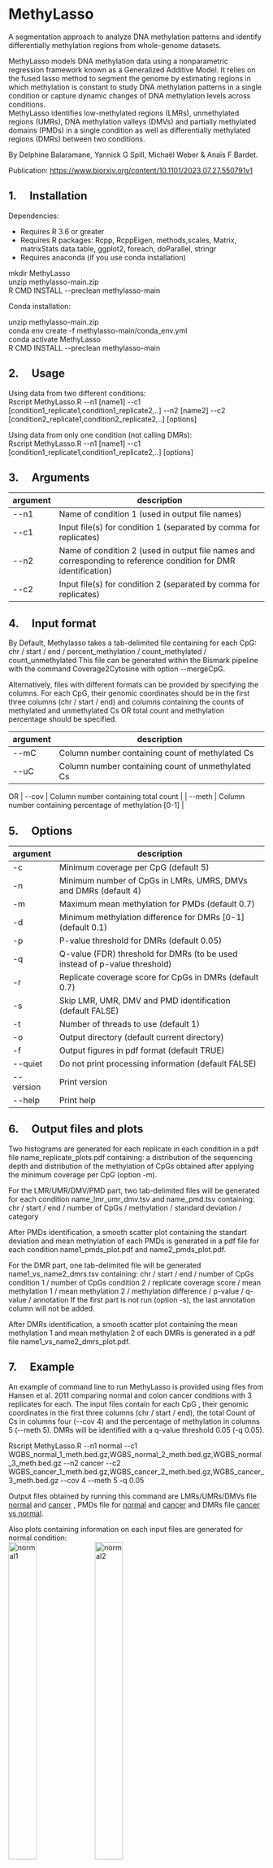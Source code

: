 # MethyLasso
A segmentation approach to analyze DNA methylation patterns and identify differentially methylation regions from whole-genome datasets.

MethyLasso models DNA methylation data using a nonparametric regression framework known as a Generalized Additive Model. It relies on the fused lasso method to segment the genome by estimating regions in which methylation is constant to study DNA methylation patterns in a single condition or capture dynamic changes of DNA methylation levels across conditions.  
MethyLasso identifies low-methylated regions (LMRs), unmethylated regions (UMRs), DNA methylation valleys (DMVs) and partially methylated domains (PMDs) in a single condition as well as differentially methylated regions (DMRs) between two conditions.

By Delphine Balaramane, Yannick G Spill, Michaël Weber & Anaïs F Bardet.  

Publication: https://www.biorxiv.org/content/10.1101/2023.07.27.550791v1

## 1. &emsp;Installation
Dependencies:
- Requires R 3.6 or greater
- Requires R packages: Rcpp, RcppEigen, methods,scales, Matrix, matrixStats data.table, ggplot2, foreach, doParallel, stringr
- Requires anaconda (if you use conda installation)

mkdir MethyLasso  
unzip methylasso-main.zip  
R CMD INSTALL --preclean methylasso-main  

Conda installation:  

unzip methylasso-main.zip  
conda env create -f methylasso-main/conda_env.yml  
conda activate MethyLasso  
R CMD INSTALL --preclean methylasso-main
  
  
## 2. &emsp;Usage
Using data from two different conditions:  
Rscript MethyLasso.R --n1 [name1] --c1 [condition1_replicate1,condition1_replicate2,..] --n2 [name2] --c2 [condition2_replicate1,condition2_replicate2,..] [options]

Using data from only one condition (not calling DMRs):  
Rscript MethyLasso.R --n1 [name1] --c1 [condition1_replicate1,condition1_replicate2,..] [options]
  
  
## 3. &emsp;Arguments

|**argument**|**description**|
| ---------- | --- |
| --n1|Name of condition 1 (used in output file names)   |
| --c1|Input file(s) for condition 1 (separated by comma for replicates) |
| --n2|Name of condition 2 (used in output file names and corresponding to reference condition for DMR identification) | 
| --c2|Input file(s) for condition 2 (separated by comma for replicates) |  
  
## 4. &emsp;Input format

By Default, Methylasso takes a tab-delimited file containing for each CpG:  
chr / start / end / percent_methylation / count_methylated / count_unmethylated 
This file can be generated within the Bismark pipeline with the command Coverage2Cytosine with option --mergeCpG.  

Alternatively, files with different formats can be provided by specifying the columns. For each CpG, their genomic coordinates should be in the first three columns (chr / start / end) and columns containing the counts of methylated and unmethylated Cs OR total count and methylation percentage should be specified.  

|**argument**|**description**|
| ---------- | --- |
| --mC | Column number containing count of methylated Cs  |
| --uC | Column number containing count of unmethylated Cs   |
OR
| --cov | Column number containing total count |
| --meth | Column number containing percentage of methylation [0-1] |

    
## 5. &emsp;Options  

|**argument**|**description**|
| ---------- | --- |
|-c | Minimum coverage per CpG (default 5)|
|-n | Minimum number of CpGs in LMRs, UMRS, DMVs and DMRs (default 4)|
|-m | Maximum mean methylation for PMDs (default 0.7)|
|-d | Minimum methylation difference for DMRs [0-1] (default 0.1)|
|-p | P-value threshold for DMRs (default 0.05)|
|-q | Q-value (FDR) threshold for DMRs (to be used instead of p-value threshold)|
|-r | Replicate coverage score for CpGs in DMRs (default 0.7)|
|-s | Skip LMR, UMR, DMV and PMD identification (default FALSE)|
|-t | Number of threads to use (default 1)|
|-o | Output directory (default current directory)|
|-f | Output figures in pdf format (default TRUE)|
|--quiet | Do not print processing information (default FALSE)|
|--version | Print version|
|--help | Print help|

    
## 6. &emsp;Output files and plots  

Two histograms are generated for each replicate in each condition in a pdf file name_replicate_plots.pdf containing: a distribution of the sequencing depth and distribution of the methylation of CpGs obtained after applying the minimum coverage per CpG (option -m).

For the LMR/UMR/DMV/PMD part, two tab-delimited files will be generated for each condition name_lmr_umr_dmv.tsv and name_pmd.tsv containing:
chr / start / end / number of CpGs / methylation / standard deviation / category

After PMDs identification, a smooth scatter plot containing the standart deviation and mean methylation of each PMDs is generated in a pdf file for each condition name1_pmds_plot.pdf and name2_pmds_plot.pdf.

For the DMR part, one tab-delimited file will be generated name1_vs_name2_dmrs.tsv containing:
chr / start / end / number of CpGs condition 1 / number of CpGs condition 2 / replicate coverage score / mean methylation 1 / mean methylation 2 / methylation difference / p-value / q-value / annotation
If the first part is not run (option -s), the last annotation column will not be added.

After DMRs identification, a smooth scatter plot containing the mean methylation 1 and mean methylation 2 of each DMRs is generated in a pdf file name1_vs_name2_dmrs_plot.pdf.

    
## 7. &emsp;Example

An example of command line to run MethyLasso is provided using files from Hansen et al. 2011 comparing normal and colon cancer conditions with 3 replicates for each. The input files contain for each CpG , their genomic coordinates in the first three columns (chr / start / end), the total Count of Cs in columns four (--cov 4) and the percentage of methylation in columns 5 (--meth 5). DMRs will be identified with a q-value threshold 0.05 (-q 0.05).

Rscript MethyLasso.R --n1 normal --c1 WGBS_normal_1_meth.bed.gz,WGBS_normal_2_meth.bed.gz,WGBS_normal_3_meth.bed.gz --n2 cancer --c2 WGBS_cancer_1_meth.bed.gz,WGBS_cancer_2_meth.bed.gz,WGBS_cancer_3_meth.bed.gz --cov 4 --meth 5 -q 0.05

Output files obtained by running this command are LMRs/UMRs/DMVs file [normal](https://g-948214.d2cf88.03c0.data.globus.org/output_files/normal_lmr_umr_dmv.tsv) and [cancer](https://g-948214.d2cf88.03c0.data.globus.org/output_files/cancer_lmr_umr_dmv.tsv) , PMDs file for [normal](https://g-948214.d2cf88.03c0.data.globus.org/output_files/normal_pmd.tsv) and [cancer](https://g-948214.d2cf88.03c0.data.globus.org/output_files/cancer_pmd.tsv) and DMRs file [cancer vs normal](https://g-948214.d2cf88.03c0.data.globus.org/output_files/cancer_vs_normal_dmrs.tsv). 


Also plots containing information on each input files are generated for normal condition:  
<img src="https://github.com/abardet/methylasso/blob/013e3fae5dc76578d158a269d1429f89da65bc57/output_plots/normal_1_plots.png" alt="normal1" width=33% height=40%> <img src="https://github.com/abardet/methylasso/blob/013e3fae5dc76578d158a269d1429f89da65bc57/output_plots/normal_2_plots.png" alt="normal2" width=33% height=40%> <img src="https://github.com/abardet/methylasso/blob/013e3fae5dc76578d158a269d1429f89da65bc57/output_plots/normal_3_plots.png" alt="normal3" width=33% height=40%>

and for cancer condition:   
<img src="https://github.com/abardet/methylasso/blob/013e3fae5dc76578d158a269d1429f89da65bc57/output_plots/cancer_1_plots.png" alt="cancer1" width=33% height=40%> <img src="https://github.com/abardet/methylasso/blob/013e3fae5dc76578d158a269d1429f89da65bc57/output_plots/cancer_2_plots.png" alt="cancer2" width=33% height=40%> <img src="https://github.com/abardet/methylasso/blob/013e3fae5dc76578d158a269d1429f89da65bc57/output_plots/cancer_3_plots.png" alt="cancer3" width=33% height=40%>

A plot on PMDs for each condition, where the user can see what threshold to take if he wants to recover more methylated PMDs and change the -m option.   
<img src="https://github.com/abardet/methylasso/blob/013e3fae5dc76578d158a269d1429f89da65bc57/output_plots/normal_pmds_plots.png" alt="pmd_normal" width=40% height=40%> <img src="https://github.com/abardet/methylasso/blob/013e3fae5dc76578d158a269d1429f89da65bc57/output_plots/cancer_pmds_plots.png" alt="pmd_cancer" width=40% height=40%>

And a plot on DMRs methylation in cancer and normal conditions.   
<img src="https://github.com/abardet/methylasso/blob/013e3fae5dc76578d158a269d1429f89da65bc57/output_plots/cancer_vs_normal_dmrs_plot.png" alt="pmd_cancer" width=40% height=40%>


